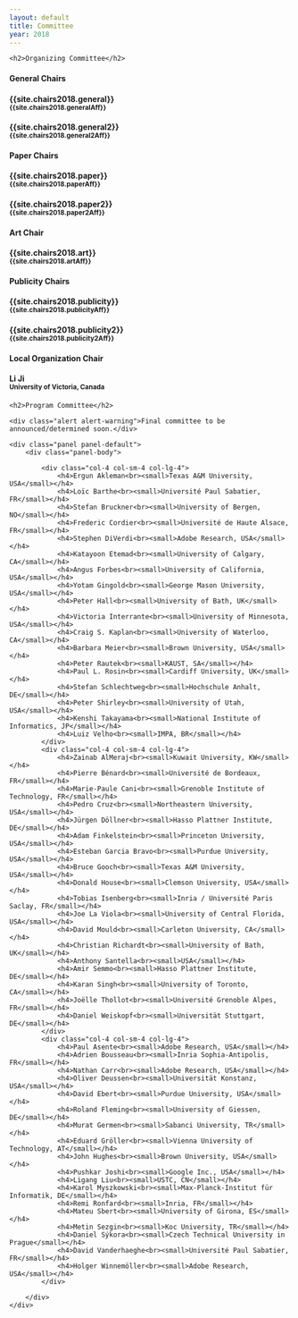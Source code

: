 ```yaml
---
layout: default
title: Committee
year: 2018
---
```


<div class="col-12 col-sm-12 col-lg-12">

	<h2>Organizing Committee</h2>


<div class="col-4 col-sm-4 col-lg-4">
	<div class="panel panel-default">
		<div class="panel-heading">
			<h4 class="panel-title">General Chairs</h4>
		</div>
		<div class="panel-body">
			<h4>{{site.chairs2018.general}}<br><small>{{site.chairs2018.generalAff}}</small></h4>
			<h4>{{site.chairs2018.general2}}<br><small>{{site.chairs2018.general2Aff}}</small></h4>
		</div>
	</div>
</div>

<div class="col-8 col-sm-8 col-lg-4">
	<div class="panel panel-default">
		<div class="panel-heading">
			<h4 class="panel-title">Paper Chairs</h4>
		</div>
		<div class="panel-body">
			<h4>{{site.chairs2018.paper}}<br><small>{{site.chairs2018.paperAff}}</small></h4>
			<h4>{{site.chairs2018.paper2}}<br><small>{{site.chairs2018.paper2Aff}}</small></h4>
		</div>
	</div>
</div>

<div class="col-8 col-sm-8 col-lg-4">
	<div class="panel panel-default">
		<div class="panel-heading">
			<h4 class="panel-title">Art Chair</h4>
		</div>
		<div class="panel-body">
			<h4>{{site.chairs2018.art}}<br><small>{{site.chairs2018.artAff}}</small></h4>
		</div>
	</div>
</div>

</div>

<div class="col-12 col-sm-12 col-lg-12">

<div class="col-8 col-sm-8 col-lg-4">
	<div class="panel panel-default">
		<div class="panel-heading">
			<h4 class="panel-title">Publicity Chairs</h4>
		</div>
		<div class="panel-body">
			<h4>{{site.chairs2018.publicity}}<br><small>{{site.chairs2018.publicityAff}}</small></h4>
			<h4>{{site.chairs2018.publicity2}}<br><small>{{site.chairs2018.publicity2Aff}}</small></h4>
		</div>
	</div>
</div>

<div class="col-4 col-sm-4 col-lg-4">
	<div class="panel panel-default">
		<div class="panel-heading">
			<h4 class="panel-title">Local Organization Chair</h4>
		</div>
		<div class="panel-body">
			<h4>Li Ji<br><small>University of Victoria, Canada</small></h4>			
		</div>
	</div>
</div>

</div>

<div class="col-12 col-sm-12 col-lg-12">

	<h2>Program Committee</h2>

	<div class="alert alert-warning">Final committee to be announced/determined soon.</div>

	<div class="panel panel-default">
		<div class="panel-body">

			<div class="col-4 col-sm-4 col-lg-4">
				<h4>Ergun Akleman<br><small>Texas A&M University, USA</small></h4>
				<h4>Loïc Barthe<br><small>Université Paul Sabatier, FR</small></h4>
				<h4>Stefan Bruckner<br><small>University of Bergen, NO</small></h4>
				<h4>Frederic Cordier<br><small>Université de Haute Alsace, FR</small></h4>
				<h4>Stephen DiVerdi<br><small>Adobe Research, USA</small></h4>
				<h4>Katayoon Etemad<br><small>University of Calgary, CA</small></h4>
				<h4>Angus Forbes<br><small>University of California, USA</small></h4>
				<h4>Yotam Gingold<br><small>George Mason University, USA</small></h4>
				<h4>Peter Hall<br><small>University of Bath, UK</small></h4>
				<h4>Victoria Interrante<br><small>University of Minnesota, USA</small></h4>
				<h4>Craig S. Kaplan<br><small>University of Waterloo, CA</small></h4>
				<h4>Barbara Meier<br><small>Brown University, USA</small></h4>
				<h4>Peter Rautek<br><small>KAUST, SA</small></h4>
				<h4>Paul L. Rosin<br><small>Cardiff University, UK</small></h4>
				<h4>Stefan Schlechtweg<br><small>Hochschule Anhalt, DE</small></h4>
				<h4>Peter Shirley<br><small>University of Utah, USA</small></h4>
				<h4>Kenshi Takayama<br><small>National Institute of Informatics, JP</small></h4>
				<h4>Luiz Velho<br><small>IMPA, BR</small></h4>
			</div>
			<div class="col-4 col-sm-4 col-lg-4">
				<h4>Zainab AlMeraj<br><small>Kuwait University, KW</small></h4>
				<h4>Pierre Bénard<br><small>Université de Bordeaux, FR</small></h4>
				<h4>Marie-Paule Cani<br><small>Grenoble Institute of Technology, FR</small></h4>
				<h4>Pedro Cruz<br><small>Northeastern University, USA</small></h4>
				<h4>Jürgen Döllner<br><small>Hasso Plattner Institute, DE</small></h4>
				<h4>Adam Finkelstein<br><small>Princeton University, USA</small></h4>
				<h4>Esteban Garcia Bravo<br><small>Purdue University, USA</small></h4>
				<h4>Bruce Gooch<br><small>Texas A&M University, USA</small></h4>
				<h4>Donald House<br><small>Clemson University, USA</small></h4>
				<h4>Tobias Isenberg<br><small>Inria / Université Paris Saclay, FR</small></h4>
				<h4>Joe La Viola<br><small>University of Central Florida, USA</small></h4>
				<h4>David Mould<br><small>Carleton University, CA</small></h4>
				<h4>Christian Richardt<br><small>University of Bath, UK</small></h4>
				<h4>Anthony Santella<br><small>USA</small></h4>
				<h4>Amir Semmo<br><small>Hasso Plattner Institute, DE</small></h4>
				<h4>Karan Singh<br><small>University of Toronto, CA</small></h4>
				<h4>Joëlle Thollot<br><small>Université Grenoble Alpes, FR</small></h4>
				<h4>Daniel Weiskopf<br><small>Universität Stuttgart, DE</small></h4>
			</div>
			<div class="col-4 col-sm-4 col-lg-4">
				<h4>Paul Asente<br><small>Adobe Research, USA</small></h4>
				<h4>Adrien Bousseau<br><small>Inria Sophia-Antipolis, FR</small></h4>
				<h4>Nathan Carr<br><small>Adobe Research, USA</small></h4>
				<h4>Oliver Deussen<br><small>Universität Konstanz, USA</small></h4>
				<h4>David Ebert<br><small>Purdue University, USA</small></h4>
				<h4>Roland Fleming<br><small>University of Giessen, DE</small></h4>
				<h4>Murat Germen<br><small>Sabanci University, TR</small></h4>
				<h4>Eduard Gröller<br><small>Vienna University of Technology, AT</small></h4>
				<h4>John Hughes<br><small>Brown University, USA</small></h4>
				<h4>Pushkar Joshi<br><small>Google Inc., USA</small></h4>
				<h4>Ligang Liu<br><small>USTC, CN</small></h4>
				<h4>Karol Myszkowski<br><small>Max-Planck-Institut für Informatik, DE</small></h4>
				<h4>Remi Ronfard<br><small>Inria, FR</small></h4>
				<h4>Mateu Sbert<br><small>University of Girona, ES</small></h4>
				<h4>Metin Sezgin<br><small>Koc University, TR</small></h4>
				<h4>Daniel Sýkora<br><small>Czech Technical University in Prague</small></h4>
				<h4>David Vanderhaeghe<br><small>Université Paul Sabatier, FR</small></h4>
				<h4>Holger Winnemöller<br><small>Adobe Research, USA</small></h4>
			</div>

		</div>
	</div>

</div>
